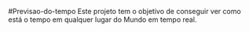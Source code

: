 #Previsao-do-tempo
Este projeto tem o objetivo de conseguir ver como está o tempo em qualquer lugar do Mundo em tempo real.

